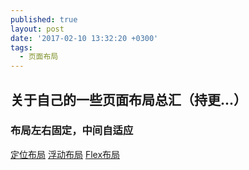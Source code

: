 ```yaml
---
published: true
layout: post
date: '2017-02-10 13:32:20 +0300'
tags:
  - 页面布局
---
```

## 关于自己的一些页面布局总汇（持更...）

### 布局左右固定，中间自适应
[定位布局](https://sl17.github.io/layout/demo1.html)
[浮动布局](https://sl17.github.io/layout/demo2.html)
[Flex布局](https://sl17.github.io/layout/demo3.html)

